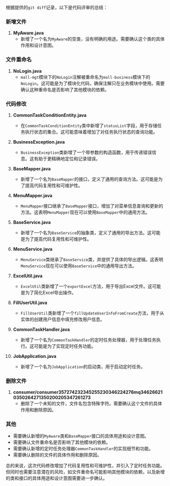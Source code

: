 根据提供的`git diff`记录，以下是代码评审的总结：

### 新增文件

1. **MyAware.java**
   - 新增了一个名为`MyAware`的空类，没有明确的用途。需要确认这个类的具体作用和设计意图。

### 文件重命名

1. **NoLogin.java**
   - `mall-mgt`模块下的`NoLogin`注解被重命名为`mall-business`模块下的`NoLogin`。这可能是为了模块化代码，确保注解只在业务模块中使用。需要确认这种重命名是否影响了其他模块的依赖。

### 代码修改

1. **CommonTaskConditionEntity.java**
   - 在`CommonTaskConditionEntity`类中新增了`statusList`字段，用于存储任务执行状态的集合。这可能意味着增加了对任务执行状态的查询功能。

2. **BusinessException.java**
   - `BusinessException`类新增了一个带参数的构造函数，用于传递错误信息。这有助于更精确地定位和记录错误。

3. **BaseMapper.java**
   - 新增了一个名为`BaseMapper`的接口，定义了通用的查询方法。这可能是为了提高代码复用性和可维护性。

4. **MenuMapper.java**
   - `MenuMapper`接口继承了`BaseMapper`接口，增加了对菜单信息查询和更新的方法。这表明`MenuMapper`现在可以使用`BaseMapper`中的通用方法。

5. **BaseService.java**
   - 新增了一个名为`BaseService`的抽象类，定义了通用的导出方法。这可能是为了提高代码复用性和可维护性。

6. **MenuService.java**
   - `MenuService`类继承了`BaseService`类，并提供了具体的导出逻辑。这表明`MenuService`现在可以使用`BaseService`中的通用导出方法。

7. **ExcelUtil.java**
   - `ExcelUtil`类新增了一个`exportExcel`方法，用于导出Excel文件。这可能是为了简化Excel导出操作。

8. **FillUserUtil.java**
   - `FillUserUtil`类新增了一个`fillUpdateUserInfoFromCreate`方法，用于从实体的创建用户信息中填充修改用户信息。

9. **CommonTaskHandler.java**
   - 新增了一个名为`CommonTaskHandler`的定时任务处理器，用于处理任务执行。这可能是为了实现定时任务功能。

10. **JobApplication.java**
    - 新增了一个名为`JobApplication`的启动类，用于启动定时任务。

### 删除文件

1. **consumer/consumer357274232345255230346224276mq346266210350264271350200205347261273**
   - 删除了一个未知的文件，文件名包含特殊字符。需要确认这个文件的具体作用和删除原因。

### 其他

- 需要确认新增的`MyAware`类和`BaseMapper`接口的具体用途和设计意图。
- 需要确认文件重命名是否影响了其他模块的依赖。
- 需要确认新增的定时任务处理器`CommonTaskHandler`的实现细节和功能。
- 需要确认删除的文件的具体作用和删除原因。

总的来说，这次代码修改增加了代码复用性和可维护性，并引入了定时任务功能。但同时也需要注意潜在的风险，如文件重命名可能影响其他模块的依赖，以及新增的类和接口的具体用途和设计意图需要进一步确认。